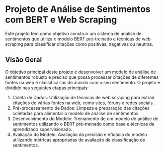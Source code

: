 # Projeto de Análise de Sentimentos com BERT e Web Scraping

Este projeto tem como objetivo construir um sistema de análise de sentimentos que utiliza o modelo BERT pré-treinado e técnicas de web scraping para classificar citações como positivas, negativas ou neutras.

## Visão Geral

O objetivo principal deste projeto é desenvolver um modelo de análise de sentimentos robusto e preciso que possa processar citações de diferentes fontes na web e classificá-las de acordo com o seu sentimento. O projeto é dividido nas seguintes etapas principais:

1. Coleta de Dados: Utilização de técnicas de web scraping para extrair citações de várias fontes na web, como sites, fóruns e redes sociais.
2. Pré-processamento de Dados: Limpeza e preparação das citações coletadas para alimentar o modelo de análise de sentimentos.
4. Desenvolvimento do Modelo: Treinamento de um modelo de análise de sentimentos utilizando o BERT pré-treinado como base e técnicas de aprendizado supervisionado.
5. Avaliação do Modelo: Avaliação da precisão e eficácia do modelo utilizando métricas apropriadas de avaliação de classificação de sentimentos.
